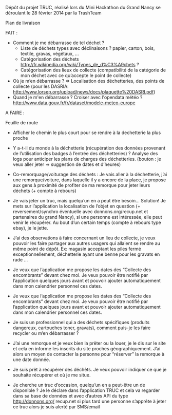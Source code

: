 Dépôt du projet TRUC, réalisé lors du Mini Hackathon du Grand Nancy se déroulant le 28 février 2014 par la TrashTeam


Plan de livraison



FAIT :

- Comment je me débarrasse de tel déchet ?
    - Liste de déchets types avec déclinaisons ? papier, carton, bois, textile, gravas, végétaux, ...
    - Catégorisation des déchets http://fr.wikipedia.org/wiki/Types_de_d%C3%A9chets ?
    - Catégorisation des lieux de collecte (compatibilité de la catégorie de mon déchet avec ce qu’accepte le point de collecte)
- Où je m’en débarrasse ? => Localisation des déchetteries, des points de collecte (pour les DASRIA: http://www.lorsep.org/upload/news/docs/plaquette%20DASRI.pdf)
- Quand je m'en débarrasse ? Croiser avec l'opendata météo ? http://www.data.gouv.fr/fr/dataset/modele-meteo-europe





A FAIRE :

Feuille de route

- Afficher le chemin le plus court pour se rendre à la dechetterie la plus proche

- Y a-t-il du monde à la déchetterie (récupération des données provenant de l’utilisation des badges à l’entrée des déchetteries) ?
Analyse des logs pour anticiper les plans de charges des déchetteries. (bouton : je veux aller jeter => suggestion de dates et d’heures)

- Co-remorquage/voiturage des déchets : Je vais aller à la déchetterie, j’ai une remorque/voiture, dans laquelle il y a encore de la place, je propose aux gens à proximité de profiter de ma remorque pour jeter leurs déchets (+ compte à rebours)

- Je vais jeter un truc, mais quelqu’un en a peut être besoin… Solution! Je mets sur l’application la localisation de l’objet en question (+ reversement/synchro éventuelle avec donnons.org/recup.net et partenaires du grand Nancy), si une personne est intéressée, elle peut venir le récupérer. Au bout d’un certain temps (compte à rebours type ebay), je le jette.

- J’ai des observations à faire concernant un lieu de collecte, je veux pouvoir les faire partager aux autres usagers qui allaient se rendre au même point de dépôt. Ex: magasin acceptant les piles fermé exceptionnellement, déchetterie ayant une benne pour les gravats en rade ... 


- Je veux que l’application me propose les dates des “Collecte des encombrants” devant chez moi. Je veux pouvoir être notifié par l’application quelques jours avant et pouvoir ajouter automatiquement dans mon calendrier personnel ces dates.

- Je veux que l’application me propose les dates des “Collecte des encombrants” devant chez moi. Je veux pouvoir être notifié par l’application quelques jours avant et pouvoir ajouter automatiquement dans mon calendrier personnel ces dates.

- Je suis un professionnel qui a des déchets spécifiques (produits dangereux, cartouches toner, gravats), comment puis-je les faire recycler ou m’en débarrasser ?


- J’ai une remorque et je veux bien la prêter ou la louer, je le dis sur le site et cela en informe les inscrits du site proches géographiquement. J’ai alors un moyen de contacter la personne pour “réserver” la remorque à une date donnée.

- Je suis prêt à récupérer des déchêts. Je veux pouvoir indiquer ce que je souhaite récupérer et où je me situe.






- Je cherche un truc d’occasion, quelqu’un en a peut-être un de disponible ? Je le déclare dans l’application TRUC et cela va regarder dans sa base de données et avec d’autres API du type http://donnons.org/  recup.net si plus tard une personne s’apprête à jeter ce truc alors je suis alerté par SMS/email

